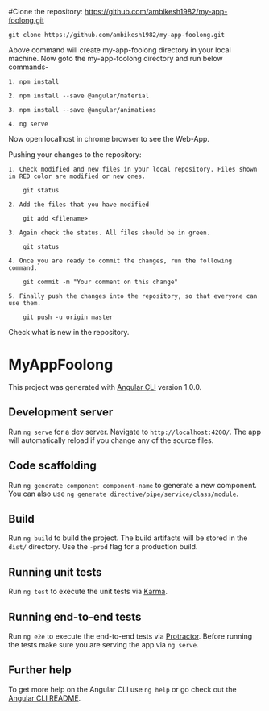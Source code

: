 #Clone the repository: https://github.com/ambikesh1982/my-app-foolong.git

	git clone https://github.com/ambikesh1982/my-app-foolong.git

Above command will create my-app-foolong directory in your local machine.
Now goto the my-app-foolong directory and run below commands-

	1. npm install

	2. npm install --save @angular/material

	3. npm install --save @angular/animations

	4. ng serve

Now open localhost in chrome browser to see the Web-App.

Pushing your changes to the repository:

	1. Check modified and new files in your local repository. Files shown in RED color are modified or new ones.

		git status

	2. Add the files that you have modified

		git add <filename>

	3. Again check the status. All files should be in green.

		git status

	4. Once you are ready to commit the changes, run the following command.

		git commit -m "Your comment on this change"

	5. Finally push the changes into the repository, so that everyone can use them.

		git push -u origin master

Check what is new in the repository.


# MyAppFoolong

This project was generated with [Angular CLI](https://github.com/angular/angular-cli) version 1.0.0.

## Development server

Run `ng serve` for a dev server. Navigate to `http://localhost:4200/`. The app will automatically reload if you change any of the source files.

## Code scaffolding

Run `ng generate component component-name` to generate a new component. You can also use `ng generate directive/pipe/service/class/module`.

## Build

Run `ng build` to build the project. The build artifacts will be stored in the `dist/` directory. Use the `-prod` flag for a production build.

## Running unit tests

Run `ng test` to execute the unit tests via [Karma](https://karma-runner.github.io).

## Running end-to-end tests

Run `ng e2e` to execute the end-to-end tests via [Protractor](http://www.protractortest.org/).
Before running the tests make sure you are serving the app via `ng serve`.

## Further help

To get more help on the Angular CLI use `ng help` or go check out the [Angular CLI README](https://github.com/angular/angular-cli/blob/master/README.md).
